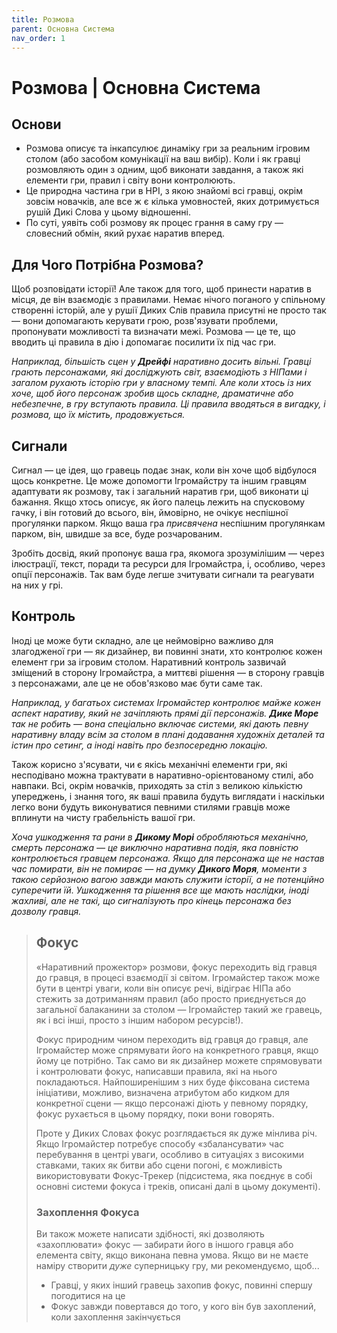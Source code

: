 ```yaml
---
title: Розмова
parent: Основна Система
nav_order: 1
---
```


# Розмова | Основна Система

## Основи
- Розмова описує та інкапсулює динаміку гри за реальним ігровим столом (або засобом комунікації на ваш вибір). Коли і як гравці розмовляють один з одним, щоб виконати завдання, а також які елементи гри, правил і світу вони контролюють.
- Це природна частина гри в НРІ, з якою знайомі всі гравці, окрім зовсім новачків, але все ж є кілька умовностей, яких дотримується рушій Дикі Слова у цьому відношенні.
- По суті, уявіть собі розмову як процес грання в саму гру — словесний обмін, який рухає наратив вперед.

## Для Чого Потрібна Розмова?
Щоб розповідати історії! Але також для того, щоб принести наратив в місця, де він взаємодіє з правилами. Немає нічого поганого у спільному створенні історій, але у рушії Диких Слів правила присутні не просто так — вони допомагають керувати грою, розв'язувати проблеми, пропонувати можливості та визначати межі. Розмова — це те, що вводить ці правила в дію і допомагає посилити їх під час гри.

*Наприклад, більшість сцен у **Дрейфі** наративно досить вільні. Гравці грають персонажами, які досліджують світ, взаємодіють з НІПами і загалом рухають історію гри у власному темпі. Але коли хтось із них хоче, щоб його персонаж зробив щось складне, драматичне або небезпечне, в гру вступають правила. Ці правила вводяться в вигадку, і розмова, що їх містить, продовжується.*

## Сигнали
Сигнал — це ідея, що гравець подає знак, коли він хоче щоб відбулося щось конкретне. Це може допомогти Ігромайстру та іншим гравцям адаптувати як розмову, так і загальний наратив гри, щоб виконати ці бажання. Якщо хтось описує, як його палець лежить на спусковому гачку, і він готовий до всього, він, ймовірно, не очікує неспішної прогулянки парком. Якщо ваша гра _присвячена_ неспішним прогулянкам парком, він, швидше за все, буде розчарованим.

Зробіть досвід, який пропонує ваша гра, якомога зрозумілішим — через ілюстрації, текст, поради та ресурси для Ігромайстра, і, особливо, через опції персонажів. Так вам буде легше зчитувати сигнали та реагувати на них у грі.

## Контроль
Іноді це може бути складно, але це неймовірно важливо для злагодженої гри — як дизайнер, ви повинні знати, хто контролює кожен елемент гри за  ігровим столом. Наративний контроль зазвичай зміщений в сторону Ігромайстра, а миттєві рішення — в сторону гравців з персонажами, але це не обов'язково має бути саме так.

*Наприклад, у багатьох системах Ігромайстер контролює майже кожен аспект наративу, який не зачіпляють прямі дії персонажів. **Дике Море** так не робить — вона спеціально включає системи, які дають певну наративну владу всім за столом в плані додавання художніх деталей та істин про сетинг, а іноді навіть про безпосередню локацію.*

Також корисно з'ясувати, чи є якісь механічні елементи гри, які несподівано можна трактувати в наративно-орієнтованому стилі, або навпаки. Всі, окрім новачків, приходять за стіл з великою кількістю упереджень, і знання того, як ваші правила будуть виглядати і наскільки легко вони будуть виконуватися певними стилями гравців може вплинути на чисту грабельність вашої гри.

*Хоча ушкодження та рани в **Дикому Морі** обробляються механічно, смерть персонажа — це виключно наративна подія, яка повністю контролюється гравцем персонажа. Якщо для персонажа ще не настав час помирати, він не помирає — на думку **Дикого Моря**, моменти з такою серйозною вагою завжди мають служити історії, а не потенційно суперечити їй. Ушкодження та рішення все ще мають наслідки, іноді жахливі, але не такі, що сигналізують про кінець персонажа без дозволу гравця.*

> ## Фокус
>
> «Наративний прожектор» розмови, фокус переходить від гравця до гравця, в процесі взаємодії зі світом. Ігромайстер також може бути в центрі уваги, коли він описує речі, відіграє НІПа або стежить за дотриманням правил (або просто приєднується до загальної балаканини за столом — Ігромайстер такий же гравець, як і всі інші, просто з іншим набором ресурсів!).
>
> Фокус природним чином переходить від гравця до гравця, але Ігромайстер може спрямувати його на конкретного гравця, якщо йому це потрібно. Так само ви як дизайнер можете спрямовувати і контролювати фокус, написавши правила, які на нього покладаються. Найпоширенішим з них буде фіксована система ініціативи, можливо, визначена атрибутом або кидком для конкретної сцени — якщо персонажі діють у певному порядку, фокус рухається в цьому порядку, поки вони говорять.
>
> Проте у Диких Словах фокус розглядається як дуже мінлива річ. Якщо Ігромайстер потребує способу «збалансувати» час перебування в центрі уваги, особливо в ситуаціях з високими ставками, таких як битви або сцени погоні, є можливість використовувати Фокус-Трекер (підсистема, яка поєднує в собі основні системи фокуса і треків, описані далі в цьому документі).
>
> ### Захоплення Фокуса
>
> Ви також можете написати здібності, які дозволяють «захоплювати» фокус — забирати його в іншого гравця або елемента світу, якщо виконана певна умова. Якщо ви не маєте наміру створити _дуже_ суперницьку гру, ми рекомендуємо, щоб...
> - Гравці, у яких інший гравець захопив фокус, повинні спершу погодитися на це
> - Фокус завжди повертався до того, у кого він був захоплений, коли захоплення закінчується
